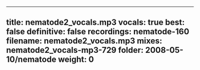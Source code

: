 
---
title: nematode2_vocals.mp3
vocals: true
best: false
definitive: false
recordings: nematode-160
filename: nematode2_vocals.mp3
mixes: nematode2_vocals-mp3-729
folder: 2008-05-10/nematode
weight: 0
---
